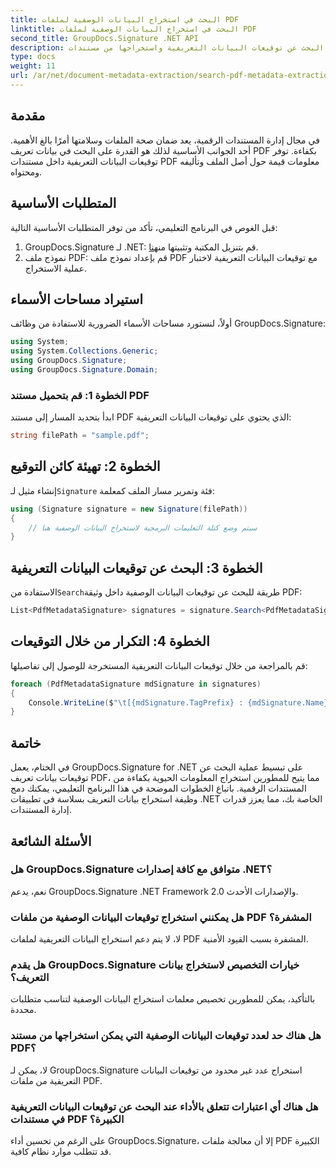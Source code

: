 ```yaml
---
title: البحث في استخراج البيانات الوصفية لملفات PDF
linktitle: البحث في استخراج البيانات الوصفية لملفات PDF
second_title: GroupDocs.Signature .NET API
description: تعرف على كيفية البحث عن توقيعات البيانات التعريفية واستخراجها من مستندات PDF باستخدام GroupDocs.Signature لـ .NET. تعزيز قدرات إدارة المستندات الخاصة بك.
type: docs
weight: 11
url: /ar/net/document-metadata-extraction/search-pdf-metadata-extraction/
---
```

## مقدمة
في مجال إدارة المستندات الرقمية، يعد ضمان صحة الملفات وسلامتها أمرًا بالغ الأهمية. أحد الجوانب الأساسية لذلك هو القدرة على البحث في بيانات تعريف PDF بكفاءة. توفر توقيعات البيانات التعريفية داخل مستندات PDF معلومات قيمة حول أصل الملف وتأليفه ومحتواه.
## المتطلبات الأساسية
قبل الغوص في البرنامج التعليمي، تأكد من توفر المتطلبات الأساسية التالية:
1.  GroupDocs.Signature لـ .NET: قم بتنزيل المكتبة وتثبيتها من[هنا](https://releases.groupdocs.com/signature/net/).
2. نموذج ملف PDF: قم بإعداد نموذج ملف PDF مع توقيعات البيانات التعريفية لاختبار عملية الاستخراج.

## استيراد مساحات الأسماء
أولاً، لنستورد مساحات الأسماء الضرورية للاستفادة من وظائف GroupDocs.Signature:
```csharp
using System;
using System.Collections.Generic;
using GroupDocs.Signature;
using GroupDocs.Signature.Domain;
```
### الخطوة 1: قم بتحميل مستند PDF
ابدأ بتحديد المسار إلى مستند PDF الذي يحتوي على توقيعات البيانات التعريفية:
```csharp
string filePath = "sample.pdf";
```
## الخطوة 2: تهيئة كائن التوقيع
 إنشاء مثيل لـ`Signature` فئة وتمرير مسار الملف كمعلمة:
```csharp
using (Signature signature = new Signature(filePath))
{
    // سيتم وضع كتلة التعليمات البرمجية لاستخراج البيانات الوصفية هنا
}
```
## الخطوة 3: البحث عن توقيعات البيانات التعريفية
 الاستفادة من`Search`طريقة للبحث عن توقيعات البيانات الوصفية داخل وثيقة PDF:
```csharp
List<PdfMetadataSignature> signatures = signature.Search<PdfMetadataSignature>(SignatureType.Metadata);
```
## الخطوة 4: التكرار من خلال التوقيعات
قم بالمراجعة من خلال توقيعات البيانات التعريفية المستخرجة للوصول إلى تفاصيلها:
```csharp
foreach (PdfMetadataSignature mdSignature in signatures)
{
    Console.WriteLine($"\t[{mdSignature.TagPrefix} : {mdSignature.Name}] = {mdSignature.Value} ({mdSignature.Type})");
}
```

## خاتمة
في الختام، يعمل GroupDocs.Signature for .NET على تبسيط عملية البحث عن توقيعات بيانات تعريف PDF، مما يتيح للمطورين استخراج المعلومات الحيوية بكفاءة من المستندات الرقمية. باتباع الخطوات الموضحة في هذا البرنامج التعليمي، يمكنك دمج وظيفة استخراج بيانات التعريف بسلاسة في تطبيقات .NET الخاصة بك، مما يعزز قدرات إدارة المستندات.
## الأسئلة الشائعة
### هل GroupDocs.Signature متوافق مع كافة إصدارات .NET؟
نعم، يدعم GroupDocs.Signature .NET Framework 2.0 والإصدارات الأحدث.
### هل يمكنني استخراج توقيعات البيانات الوصفية من ملفات PDF المشفرة؟
لا، لا يتم دعم استخراج البيانات التعريفية لملفات PDF المشفرة بسبب القيود الأمنية.
### هل يقدم GroupDocs.Signature خيارات التخصيص لاستخراج بيانات التعريف؟
بالتأكيد، يمكن للمطورين تخصيص معلمات استخراج البيانات الوصفية لتناسب متطلبات محددة.
### هل هناك حد لعدد توقيعات البيانات الوصفية التي يمكن استخراجها من مستند PDF؟
لا، يمكن لـ GroupDocs.Signature استخراج عدد غير محدود من توقيعات البيانات التعريفية من ملفات PDF.
### هل هناك أي اعتبارات تتعلق بالأداء عند البحث عن توقيعات البيانات التعريفية في مستندات PDF الكبيرة؟
على الرغم من تحسين أداء GroupDocs.Signature، إلا أن معالجة ملفات PDF الكبيرة قد تتطلب موارد نظام كافية.